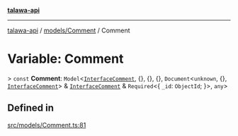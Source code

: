 [**talawa-api**](../../../README.md)

***

[talawa-api](../../../modules.md) / [models/Comment](../README.md) / Comment

# Variable: Comment

\> `const` **Comment**: `Model`\<[`InterfaceComment`](../interfaces/InterfaceComment.md), \{\}, \{\}, \{\}, `Document`\<`unknown`, \{\}, [`InterfaceComment`](../interfaces/InterfaceComment.md)\> & [`InterfaceComment`](../interfaces/InterfaceComment.md) & `Required`\<\{ `_id`: `ObjectId`; \}\>, `any`\>

## Defined in

[src/models/Comment.ts:81](https://github.com/PalisadoesFoundation/talawa-api/blob/6bd0fecc1032af2aa70d925c85724d9fec2350f9/src/models/Comment.ts#L81)
